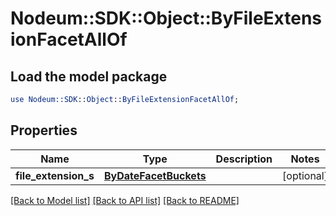 # Nodeum::SDK::Object::ByFileExtensionFacetAllOf

## Load the model package
```perl
use Nodeum::SDK::Object::ByFileExtensionFacetAllOf;
```

## Properties
Name | Type | Description | Notes
------------ | ------------- | ------------- | -------------
**file_extension_s** | [**ByDateFacetBuckets**](ByDateFacetBuckets.md) |  | [optional] 

[[Back to Model list]](../README.md#documentation-for-models) [[Back to API list]](../README.md#documentation-for-api-endpoints) [[Back to README]](../README.md)


